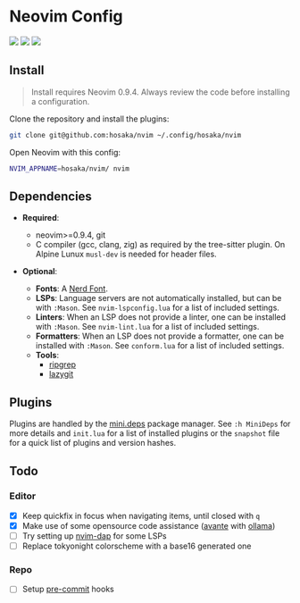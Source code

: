 # Neovim Config

<a href="https://dotfyle.com/hosaka/nvim"><img src="https://dotfyle.com/hosaka/nvim/badges/plugins?style=flat" /></a>
<a href="https://dotfyle.com/hosaka/nvim"><img src="https://dotfyle.com/hosaka/nvim/badges/leaderkey?style=flat" /></a>
<a href="https://dotfyle.com/hosaka/nvim"><img src="https://dotfyle.com/hosaka/nvim/badges/plugin-manager?style=flat" /></a>

## Install

> Install requires Neovim 0.9.4. Always review the code before installing a configuration.

Clone the repository and install the plugins:

```sh
git clone git@github.com:hosaka/nvim ~/.config/hosaka/nvim
```

Open Neovim with this config:

```sh
NVIM_APPNAME=hosaka/nvim/ nvim
```

## Dependencies

- **Required**:

  - neovim>=0.9.4, git
  - C compiler (gcc, clang, zig) as required by the tree-sitter plugin. On Alpine Lunux `musl-dev` is needed for header files.

- **Optional**:
  - **Fonts**: A [Nerd Font](https://www.nerdfonts.com/).
  - **LSPs**: Language servers are not automatically installed, but can be with `:Mason`. See `nvim-lspconfig.lua` for a list of included settings.
  - **Linters**: When an LSP does not provide a linter, one can be installed with `:Mason`. See `nvim-lint.lua` for a list of included settings.
  - **Formatters**: When an LSP does not provide a formatter, one can be installed with `:Mason`. See `conform.lua` for a list of included settings.
  - **Tools**:
    - [ripgrep](https://github.com/BurntSushi/ripgrep)
    - [lazygit](https://github.com/jesseduffield/lazygit)

## Plugins

Plugins are handled by the [mini.deps](https://github.com/echasnovski/mini.nvim/blob/main/readmes/mini-deps.md) package manager. See `:h MiniDeps` for more details and `init.lua` for a list of installed plugins or the `snapshot` file for a quick list of plugins and version hashes.

## Todo

### Editor

- [x] Keep quickfix in focus when navigating items, until closed with `q`
- [x] Make use of some opensource code assistance ([avante](https://github.com/yetone/avante.nvim) with [ollama](https://ollama.ai))
- [ ] Try setting up [nvim-dap](https://github.com/mfussenegger/nvim-dap) for some LSPs
- [ ] Replace tokyonight colorscheme with a base16 generated one

### Repo

- [ ] Setup [pre-commit](https://pre-commit.com/) hooks

